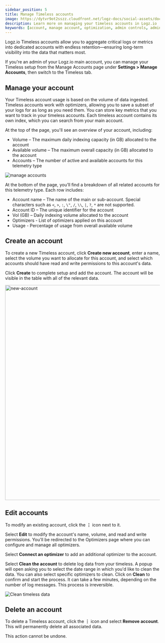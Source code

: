 ```yaml
---
sidebar_position: 5
title: Manage Timeless accounts
image: https://dytvr9ot2sszz.cloudfront.net/logz-docs/social-assets/docs-social.jpg
description: Learn more on managing your timeless accounts in Logz.io
keywords: [account, manage account, optimization, admin controls, admin, user permissions, permissions, access control, timeless]
---
```


Logz.io Timeless accounts allow you to aggregate critical logs or metrics into dedicated accounts with endless retention—ensuring long-term visibility into the data that matters most.

If you're an admin of your Logz.io main account, you can manage your Timeless setup from the Manage Accounts page under **Settings > Manage Accounts**, then switch to the Timeless tab.

## Manage your account

Your Timeless account usage is based on the volume of data ingested. Timeless accounts work with optimizers, allowing you to save a subset of your logs for as long as you need them. You can store key metrics that you want to track in your timeless accounts. Each timeless account contains its own index, which you can search from your main account.

At the top of the page, you'll see an overview of your account, including:

* Volume – The maximum daily indexing capacity (in GB) allocated to the account
* Available volume – The maximum overall capacity (in GB) allocated to the account
* Accounts – The number of active and available accounts for this telemetry type

![manage accounts](https://dytvr9ot2sszz.cloudfront.net/logz-docs/accounts/timeless-account-main.png)

At the bottom of the page, you’ll find a breakdown of all related accounts for this telemetry type. Each row includes:

* Account name – The name of the main or sub-account. Special characters such as `<`, `>`, `:`, `\"`, `/`, `\\`, `|`, `?`, `*` are not supported.
* Account ID – The unique identifier for the account
* Vol (GB) – Daily indexing volume allocated to the account
* Optimizers - List of optimizers applied on this account 
* Usage - Percentage of usage from overall available volume


## Create an account

To create a new Timeless account, click **Create new account**, enter a name, select the volume you want to allocate for this account, and select which accounts should have read and write permissions to this account's data.

Click **Create** to complete setup and add the account. The account will be visible in the table with all of the relevant data. 

<img src="https://dytvr9ot2sszz.cloudfront.net/logz-docs/accounts/new-timeless-account.png" alt="new-account" width="700"/>

## Edit accounts

To modify an existing account, click the **⋮** icon next to it.

Select **Edit** to modify the account's name, volume, and read and write permissions. You'll be redirected to the Optimizers page where you can configure and manage all optimizers. 

Select **Connect an optimizer** to add an additional optimizer to the account.

Select **Clean the account** to delete log data from your timeless. A popup will open asking you to select the date range in which you'd like to clean the data. You can also select specific optimizers to clean. Click on **Clean** to confirm and start the process. It can take a few minutes, depending on the number of log messages. This process is irreversible.

![Clean timeless data](https://dytvr9ot2sszz.cloudfront.net/logz-docs/accounts/clean-timeless.png)


## Delete an account 

To delete a Timeless account, click the **⋮** icon and select **Remove account**. This will permanently delete all associated data.

This action cannot be undone.